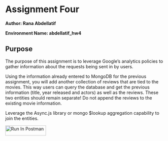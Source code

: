 # Assignment Four
**Author: Rana Abdellatif**

**Environment Name: abdellatif_hw4**

## Purpose
The purpose of this assignment is to leverage Google’s analytics policies to gather information about the requests being sent in by users.

Using the information already entered to MongoDB for the previous assignment, you will add another collection of reviews that are tied to the movies. This way users can query the database and get the previous information (title, year released and actors) as well as the reviews. These two entities should remain separate! Do not append the reviews to the existing movie information.  

Leverage the Async.js library or mongo $lookup aggregation capability to join the entities.

[<img src="https://run.pstmn.io/button.svg" alt="Run In Postman" style="width: 128px; height: 32px;">](https://god.gw.postman.com/run-collection/41313426-020b19b5-b796-486b-8bf1-68e70509376a?action=collection%2Ffork&source=rip_markdown&collection-url=entityId%3D41313426-020b19b5-b796-486b-8bf1-68e70509376a%26entityType%3Dcollection%26workspaceId%3D117894c0-5ee8-4657-84a7-a74aa363e899)

